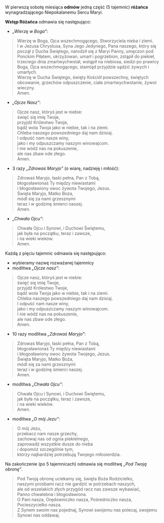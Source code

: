 W pierwszą sobotę miesiąca **odmów** jedną część (5 tajemnic) **różańca** wynagradzającego Niepokalanemu Sercu Maryi.

**Wstęp Różańca** odmawia się następująco:
- _„Wierzę w Boga”_:

> Wierzę w Boga, Ojca wszechmogącego, Stworzyciela nieba i ziemi.  
> I w Jezusa Chrystusa, Syna Jego Jedynego, Pana naszego, który się począł z Ducha Świętego, narodził się z Maryi Panny, umęczon pod Ponckim Piłatem, ukrzyżowan, umarł i pogrzebion, zstąpił do piekieł, trzeciego dnia zmartwychwstał, wstąpił na niebiosa, siedzi po prawicy Boga, Ojca wszechmogącego, stamtąd przyjdzie sądzić żywych i umarłych.  
> Wierzę w Ducha Świętego, święty Kościół powszechny, świętych obcowanie, grzechów odpuszczenie, ciała zmartwychwstanie, żywot wieczny.  
> Amen.

- _„Ojcze Nasz”_:

> Ojcze nasz, któryś jest w niebie:  
> święć się imię Twoje,  
> przyjdź Królestwo Twoje,  
> bądź wola Twoja jako w niebie, tak i na ziemi.  
> Chleba naszego powszedniego daj nam dzisiaj.  
> I odpuść nam nasze winy,  
> jako i my odpuszczamy naszym winowajcom.  
> I nie wódź nas na pokuszenie,  
> ale nas zbaw ode złego.  
> Amen.

- 3 razy  _„Zdrowaś Maryjo”_ (o wiarę, nadzieję i miłość):

> Zdrowaś Maryjo, łaski pełna, Pan z Tobą,  
> błogosławionaś Ty między niewiastami  
> i błogosławiony owoc żywota Twojego, Jezus.  
> Święta Maryjo, Matko Boża,  
> módl się za nami grzesznymi  
> teraz i w godzinę śmierci naszej.  
> Amen.

- _„Chwała Ojcu”_:

> Chwała Ojcu i Synowi, i Duchowi Świętemu,  
> jak była na początku, teraz i zawsze,  
> i na wieki wieków.  
> Amen.

Każdą z pięciu tajemnic odmawia się następująco:
- wybieramy nazwę rozważanej tajemnicy
- modlitwa _„Ojcze nasz”_:

> Ojcze nasz, któryś jest w niebie:  
> święć się imię Twoje,  
> przyjdź Królestwo Twoje,  
> bądź wola Twoja jako w niebie, tak i na ziemi.  
> Chleba naszego powszedniego daj nam dzisiaj.  
> I odpuść nam nasze winy,  
> jako i my odpuszczamy naszym winowajcom.  
> I nie wódź nas na pokuszenie,  
> ale nas zbaw ode złego.  
> Amen.

- 10 razy modlitwa _„Zdrowaś Maryjo”_:

> Zdrowaś Maryjo, łaski pełna, Pan z Tobą,  
> błogosławionaś Ty między niewiastami  
> i błogosławiony owoc żywota Twojego, Jezus.  
> Święta Maryjo, Matko Boża,  
> módl się za nami grzesznymi  
> teraz i w godzinę śmierci naszej.  
> Amen.

- modlitwa _„Chwała Ojcu”_:

> Chwała Ojcu i Synowi, i Duchowi Świętemu,  
> jak była na początku, teraz i zawsze,  
> i na wieki wieków.  
> Amen.

- modlitwa _„O mój Jezu”_:

> O mój Jezu,  
> przebacz nam nasze grzechy,  
> zachowaj nas od ognia piekielnego,  
> zaprowadź wszystkie dusze do nieba  
> i dopomóż szczególnie tym,  
> którzy najbardziej potrzebują Twojego miłosierdzia.

Na zakończenie (po 5 tajemnicach) odmawia się modlitwę _„Pod Twoją obronę”_.
> Pod Twoją obronę uciekamy się, święta Boża Rodzicielko,  
> naszymi prośbami racz nie gardzić w potrzebach naszych,  
> ale od wszelakich złych przygód racz nas zawsze wybawiać,  
> Panno chwalebna i błogosławiona.  
> O Pani nasza, Orędowniczko nasza, Pośredniczko nasza, Pocieszycielko nasza.  
> Z Synem swoim nas pojednaj, Synowi swojemu nas polecaj, swojemu Synowi nas oddawaj.
